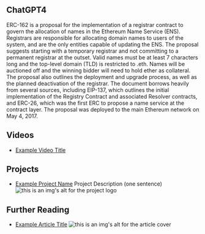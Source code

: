## ChatGPT4

ERC-162 is a proposal for the implementation of a registrar contract to govern the allocation of names in the Ethereum Name Service (ENS). Registrars are responsible for allocating domain names to users of the system, and are the only entities capable of updating the ENS. The proposal suggests starting with a temporary registrar and not committing to a permanent registrar at the outset. Valid names must be at least 7 characters long and the top-level domain (TLD) is restricted to .eth. Names will be auctioned off and the winning bidder will need to hold ether as collateral. The proposal also outlines the deployment and upgrade process, as well as the planned deactivation of the registrar. The document borrows heavily from several sources, including EIP-137, which outlines the initial implementation of the Registry Contract and associated Resolver contracts, and ERC-26, which was the first ERC to propose a name service at the contract layer. The proposal was deployed to the main Ethereum network on May 4, 2017.

## Videos

- [Example Video Title](https://www.youtube.com/watch?v=TDGq4aeevgY)

## Projects

- [Example Project Name](https://xxxx.xxx/xxxxx) Project Description (one sentence) ![this is an img's alt for the project logo](https://xxxx.xxx/project-logo.xxx)

## Further Reading

- [Example Article Title](https://xxxx.xxx/xxxxx) ![this is an img's alt for the article cover](https://xxxx.xxx/article-cover.xxx)
